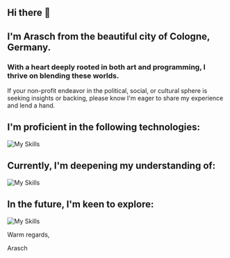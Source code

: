 

## Hi there 👋

## I'm Arasch from the beautiful city of Cologne, Germany. 
### With a heart deeply rooted in both art and programming, I thrive on blending these worlds.

If your non-profit endeavor in the political, social, or cultural sphere is seeking insights or backing, please know I'm eager to share my experience and lend a hand.
  

## I'm proficient in the following technologies:
![My Skills](https://skillicons.dev/icons?i=linux,bash,html,sass,tailwind,bootstrap,ps,figma,xd,pr,git,docker,wordpress)



## Currently, I'm deepening my understanding of:

![My Skills](https://skillicons.dev/icons?i=ts,js,react,nextjs,nodejs,postgres,prisma,apollo,appwrite,astro,express,graphql,mongodb)
  

## In the future, I'm keen to explore:

![My Skills](https://skillicons.dev/icons?i=arduino,go,mysql,supabase,solidity,svelte,vim)


Warm regards,

Arasch
